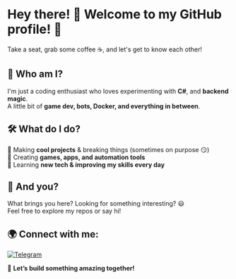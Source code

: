 # Hey there! 👋 Welcome to my GitHub profile! 🚀  

Take a seat, grab some coffee ☕, and let's get to know each other!  

## 🤖 Who am I?  
I'm just a coding enthusiast who loves experimenting with **C#**, and **backend magic**.  
A little bit of **game dev, bots, Docker, and everything in between**.  

## 🛠 What do I do?  
🔹 Making **cool projects** & breaking things (sometimes on purpose 😏)  
🔹 Creating **games, apps, and automation tools**  
🔹 Learning **new tech & improving my skills every day**  

## 💬 And you?  
What brings you here? Looking for something interesting? 😃  
Feel free to explore my repos or say hi!  

## 🌍 Connect with me:  
[![Telegram](https://img.shields.io/badge/-Telegram-2CA5E0?style=flat-square&logo=telegram&logoColor=white)](https://t.me/juniorscopeech)  

🚀 **Let’s build something amazing together!**  

